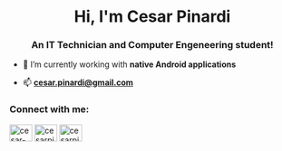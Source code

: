 <h1 align="center">Hi, I'm Cesar Pinardi</h1>
<h3 align="center">An IT Technician and Computer Engeneering student!</h3>

- 🔭 I’m currently working with **native Android applications**

- 📫 **cesar.pinardi@gmail.com**

<h3 align="left">Connect with me:</h3>
<p align="left">

<a href="https://www.linkedin.com/in/c%C3%A9sar-augusto-pinardi-3bab0113b/" target="blank"><img align="center" src="https://raw.githubusercontent.com/rahuldkjain/github-profile-readme-generator/master/src/images/icons/Social/linked-in-alt.svg" alt="cesar-augusto-pinardi" height="30" width="40" /></a>
<a href="https://twitter.com/cesarpinardi" target="blank"><img align="center" src="https://raw.githubusercontent.com/rahuldkjain/github-profile-readme-generator/master/src/images/icons/Social/twitter.svg" alt="cesarpinardi" height="30" width="40" /></a>
<a href="https://instagram.com/cesarpinardi" target="blank"><img align="center" src="https://raw.githubusercontent.com/rahuldkjain/github-profile-readme-generator/master/src/images/icons/Social/instagram.svg" alt="cesarpinardi" height="30" width="40" /></a>
</p>

